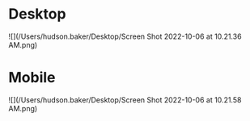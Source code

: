 # Desktop
![](/Users/hudson.baker/Desktop/Screen Shot 2022-10-06 at 10.21.36 AM.png)

# Mobile
![](/Users/hudson.baker/Desktop/Screen Shot 2022-10-06 at 10.21.58 AM.png)